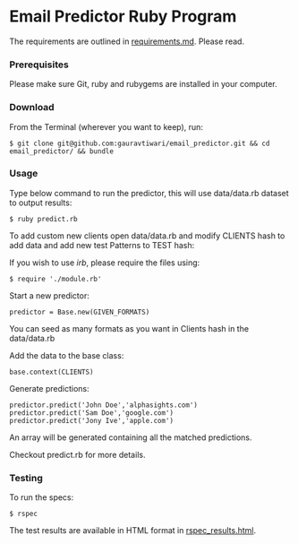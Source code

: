 Email Predictor Ruby Program
===========================

The requirements are outlined in [requirements.md](requirements.md). Please read.

### Prerequisites
Please make sure Git, ruby and rubygems are installed in your computer.

### Download
From the Terminal (wherever you want to keep), run:

```
$ git clone git@github.com:gauravtiwari/email_predictor.git && cd email_predictor/ && bundle
```
### Usage
Type below command to run the predictor, this will use data/data.rb dataset to output results:

```
$ ruby predict.rb
```
To add custom new clients open data/data.rb and modify CLIENTS hash to add data and add new test Patterns to TEST hash:

If you wish to use *irb*, please require the files using:

```
$ require './module.rb'
```
Start a new predictor:

```
predictor = Base.new(GIVEN_FORMATS)
```
You can seed as many formats as you want in Clients hash in the data/data.rb

Add the data to the base class:

```
base.context(CLIENTS)
```
Generate predictions:
```
predictor.predict('John Doe','alphasights.com')
predictor.predict('Sam Doe','google.com')
predictor.predict('Jony Ive','apple.com')
```

An array will be generated containing all the matched predictions.

Checkout predict.rb for more details.

### Testing
To run the specs:
```
$ rspec
```
The test results are available in HTML format in [rspec_results.html](rspec_results.html).
